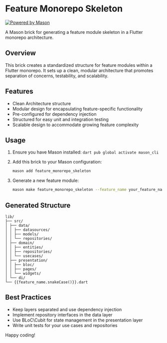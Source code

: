 # Feature Monorepo Skeleton

[![Powered by Mason](https://img.shields.io/endpoint?url=https%3A%2F%2Ftinyurl.com%2Fmason-badge)](https://github.com/felangel/mason)

A Mason brick for generating a feature module skeleton in a Flutter monorepo architecture.

## Overview

This brick creates a standardized structure for feature modules within a Flutter monorepo. It sets up a clean, modular architecture that promotes separation of concerns, testability, and scalability.

## Features

- Clean Architecture structure
- Modular design for encapsulating feature-specific functionality
- Pre-configured for dependency injection
- Structured for easy unit and integration testing
- Scalable design to accommodate growing feature complexity

## Usage

1. Ensure you have Mason installed: `dart pub global activate mason_cli`
2. Add this brick to your Mason configuration:

   ```bash
   mason add feature_monorepo_skeleton
   ```

3. Generate a new feature module:

   ```bash
   mason make feature_monorepo_skeleton --feature_name your_feature_name --app_name your_app_name
   ```

## Generated Structure

```ascii
lib/
├── src/
│ ├── data/
│ │ ├── datasources/
│ │ ├── models/
│ │ └── repositories/
│ ├── domain/
│ │ ├── entities/
│ │ ├── repositories/
│ │ └── usecases/
│ ├── presentation/
│ │ ├── bloc/
│ │ ├── pages/
│ │ └── widgets/
│ └── di/
└── {{feature_name.snakeCase()}}.dart
```

## Best Practices

- Keep layers separated and use dependency injection
- Implement repository interfaces in the data layer
- Use BLoC\Cubit for state management in the presentation layer
- Write unit tests for your use cases and repositories

Happy coding!
